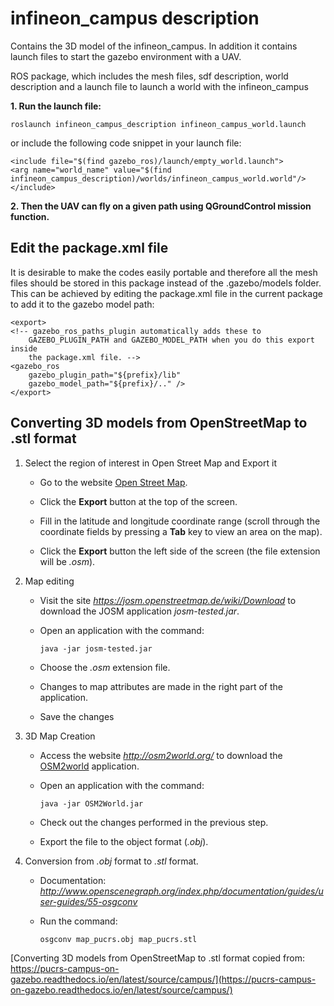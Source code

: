 # infineon_campus description
Contains the 3D model of the infineon_campus. In addition it contains launch files to start the gazebo environment with a UAV. 

ROS package, which includes the mesh files, sdf description, world description and a launch file to launch  a world with the infineon_campus

**1. Run the launch file:**

    roslaunch infineon_campus_description infineon_campus_world.launch
	
or include the following code snippet in your launch file:

    <include file="$(find gazebo_ros)/launch/empty_world.launch">
    <arg name="world_name" value="$(find infineon_campus_description)/worlds/infineon_campus_world.world"/>
    </include>
	
**2. Then the UAV can fly on a given path using QGroundControl mission function.**



## Edit the package.xml file

It is desirable to make the codes easily portable and therefore all the mesh files should be stored in this package instead of the .gazebo/models folder. This can be achieved by editing the package.xml file in the current package to add it to the gazebo model path:

    <export>
    <!-- gazebo_ros_paths_plugin automatically adds these to
        GAZEBO_PLUGIN_PATH and GAZEBO_MODEL_PATH when you do this export inside
        the package.xml file. -->
    <gazebo_ros 
        gazebo_plugin_path="${prefix}/lib"
        gazebo_model_path="${prefix}/.." /> 
    </export>

## Converting 3D models from OpenStreetMap to .stl format

 1.   Select the region of interest in Open Street Map and Export it
		 - Go to the website  [Open Street Map](http://www.openstreetmap.org/).
   
	  - Click the  **Export**  button at the top of the screen.

	  - Fill in the latitude and longitude coordinate range (scroll through the coordinate fields by pressing a  **Tab**  key to view an area on the map).
	  -  Click the  **Export**  button the left side of the screen (the file extension will be  _.osm_).

 2. Map editing
	- Visit the site  _https://josm.openstreetmap.de/wiki/Download_  to download the  JOSM  application  _josm-tested.jar_.

	- Open an application with the command: 

	 	 `java -jar josm-tested.jar`

	- Choose the  _.osm_  extension file.

	- Changes to map attributes are made in the right part of the application.

	- Save the changes

3. 3D Map Creation

	- Access the website  _http://osm2world.org/_  to download the  [OSM2world](http://osm2world.org/)  application.

	- Open an application with the command:

	    `java -jar OSM2World.jar`

	- Check out the changes performed in the previous step.

	- Export the file to the object format (_.obj_).

4. Conversion from  _.obj_  format to  _.stl_  format.
	- Documentation:  _http://www.openscenegraph.org/index.php/documentation/guides/user-guides/55-osgconv_

	- Run the command:
	
		`osgconv map_pucrs.obj map_pucrs.stl`


[Converting 3D models from OpenStreetMap to .stl format copied from: https://pucrs-campus-on-gazebo.readthedocs.io/en/latest/source/campus/](https://pucrs-campus-on-gazebo.readthedocs.io/en/latest/source/campus/)


